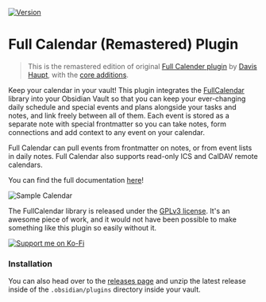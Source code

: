 
<!-- ![Obsidian Downloads](https://img.shields.io/badge/dynamic/json?logo=obsidian&color=%23483699&label=downloads&query=%24%5B%22obsidian-full-calendar%22%5D.downloads&url=https%3A%2F%2Fraw.githubusercontent.com%2Fobsidianmd%2Fobsidian-releases%2Fmaster%2Fcommunity-plugin-stats.json) -->
[![Version](https://img.shields.io/badge/Version-v_0.11.8-blue)](https://youfoundjk.github.io/Time-Analyser-Full-Calender/)

# Full Calendar (Remastered) Plugin

> This is the remastered edition of original [Full Calender plugin](https://github.com/obsidian-community/obsidian-full-calendar) by [Davis Haupt](https://davi.sh/), with the [core additions](https://youfoundjk.github.io/plugin-full-calendar/whats_new/).

Keep your calendar in your vault! This plugin integrates the [FullCalendar](https://github.com/fullcalendar/fullcalendar) library into your Obsidian Vault so that you can keep your ever-changing daily schedule and special events and plans alongside your tasks and notes, and link freely between all of them. Each event is stored as a separate note with special frontmatter so you can take notes, form connections and add context to any event on your calendar.

Full Calendar can pull events from frontmatter on notes, or from event lists in daily notes. Full Calendar also supports read-only ICS and CalDAV remote calendars.

You can find the full documentation [here](https://youfoundjk.github.io/plugin-full-calendar/)!

![Sample Calendar](https://raw.githubusercontent.com/YouFoundJK/plugin-full-calendar/main/docs/assets/sample-calendar.png)

The FullCalendar library is released under the [GPLv3 license](https://fullcalendar.io/license). It's an awesome piece of work, and it would not have been possible to make something like this plugin so easily without it.

[![Support me on Ko-Fi](https://ko-fi.com/img/githubbutton_sm.svg)](https://ko-fi.com/youfoundjk)

### Installation

You can also head over to the [releases page](https://github.com/YouFoundJK/plugin-full-calendar/releases/latest) and unzip the latest release inside of the `.obsidian/plugins` directory inside your vault.